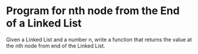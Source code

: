 # Program for nth node from the End of a Linked List

Given a Linked List and a number n, write a function that returns the value at the nth node from end of the Linked List.
